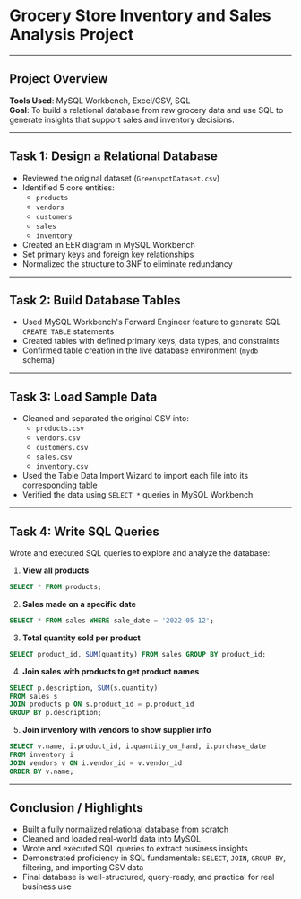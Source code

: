 
# Grocery Store Inventory and Sales Analysis Project

---

## **Project Overview**
**Tools Used**: MySQL Workbench, Excel/CSV, SQL  
**Goal**: To build a relational database from raw grocery data and use SQL to generate insights that support sales and inventory decisions.

---

## **Task 1: Design a Relational Database**
- Reviewed the original dataset (`GreenspotDataset.csv`)
- Identified 5 core entities:
  - `products`
  - `vendors`
  - `customers`
  - `sales`
  - `inventory`
- Created an EER diagram in MySQL Workbench
- Set primary keys and foreign key relationships
- Normalized the structure to 3NF to eliminate redundancy

---

## **Task 2: Build Database Tables**
- Used MySQL Workbench's Forward Engineer feature to generate SQL `CREATE TABLE` statements
- Created tables with defined primary keys, data types, and constraints
- Confirmed table creation in the live database environment (`mydb` schema)

---

## **Task 3: Load Sample Data**
- Cleaned and separated the original CSV into:
  - `products.csv`
  - `vendors.csv`
  - `customers.csv`
  - `sales.csv`
  - `inventory.csv`
- Used the Table Data Import Wizard to import each file into its corresponding table
- Verified the data using `SELECT *` queries in MySQL Workbench

---

## **Task 4: Write SQL Queries**
Wrote and executed SQL queries to explore and analyze the database:

1. **View all products**  
```sql
SELECT * FROM products;
```

2. **Sales made on a specific date**  
```sql
SELECT * FROM sales WHERE sale_date = '2022-05-12';
```

3. **Total quantity sold per product**  
```sql
SELECT product_id, SUM(quantity) FROM sales GROUP BY product_id;
```

4. **Join sales with products to get product names**  
```sql
SELECT p.description, SUM(s.quantity) 
FROM sales s 
JOIN products p ON s.product_id = p.product_id 
GROUP BY p.description;
```

5. **Join inventory with vendors to show supplier info**  
```sql
SELECT v.name, i.product_id, i.quantity_on_hand, i.purchase_date 
FROM inventory i 
JOIN vendors v ON i.vendor_id = v.vendor_id 
ORDER BY v.name;
```

---

## **Conclusion / Highlights**
- Built a fully normalized relational database from scratch
- Cleaned and loaded real-world data into MySQL
- Wrote and executed SQL queries to extract business insights
- Demonstrated proficiency in SQL fundamentals: `SELECT`, `JOIN`, `GROUP BY`, filtering, and importing CSV data
- Final database is well-structured, query-ready, and practical for real business use
